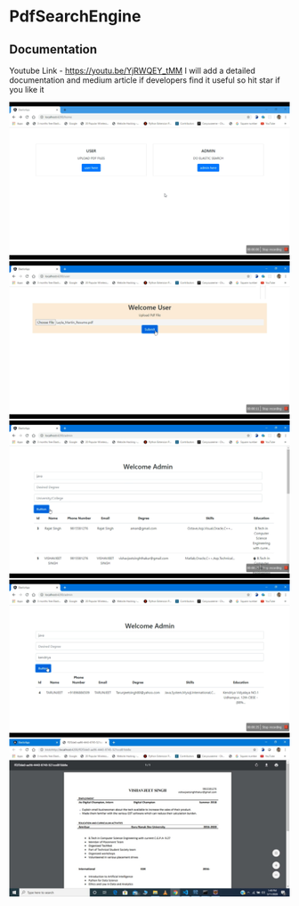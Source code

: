 # PdfSearchEngine

## Documentation
Youtube Link - https://youtu.be/YjRWQEY_tMM
I will add a detailed documentation and medium article if developers find it useful so hit star if you like it


![Image description](img/1.png)
![Image description](img/2.png)
![Image description](img/3.png)
![Image description](img/4.png)
![Image description](img/5.jpeg)
